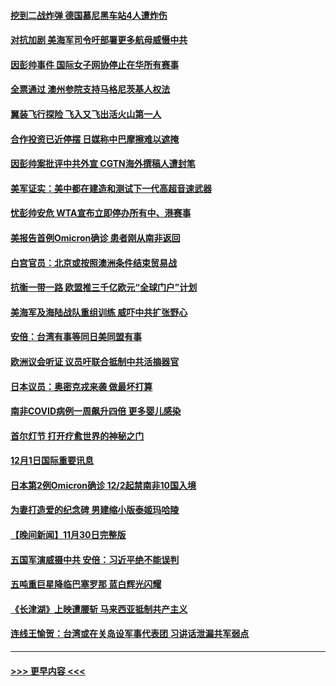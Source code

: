 #### [挖到二战炸弹 德国慕尼黑车站4人遭炸伤](../pages/prog202/a103282859.md?t=12021101) 
#### [对抗加剧 美海军司令吁部署更多航母威慑中共](../pages/prog202/a103282771.md?t=12021101) 
#### [因彭帅事件 国际女子网协停止在华所有赛事](../pages/prog202/a103282769.md?t=12021101) 
#### [全票通过 澳州参院支持马格尼茨基人权法](../pages/prog202/a103282730.md?t=12021101) 
#### [翼装飞行探险  飞入又飞出活火山第一人](../pages/prog202/a103282686.md?t=12021101) 
#### [合作投资已近停摆 日媒称中巴摩擦难以遮掩](../pages/prog202/a103282759.md?t=12021101) 
#### [因彭帅案批评中共外宣 CGTN海外撰稿人遭封笔](../pages/prog202/a103282698.md?t=12021101) 
#### [美军证实：美中都在建造和测试下一代高超音速武器](../pages/prog202/a103282638.md?t=12021101) 
#### [忧彭帅安危 WTA宣布立即停办所有中、港赛事](../pages/prog202/a103282652.md?t=12021101) 
#### [美报告首例Omicron确诊 患者刚从南非返回](../pages/prog202/a103282642.md?t=12021101) 
#### [白宫官员：北京或按照澳洲条件结束贸易战](../pages/prog202/a103282501.md?t=12021101) 
#### [抗衡一带一路 欧盟推三千亿欧元“全球门户”计划](../pages/prog202/a103282581.md?t=12021101) 
#### [美海军及海陆战队重组训练 威吓中共扩张野心](../pages/prog202/a103282410.md?t=12021101) 
#### [安倍：台湾有事等同日美同盟有事](../pages/prog202/a103282439.md?t=12021101) 
#### [欧洲议会听证 议员吁联合抵制中共活摘器官](../pages/prog202/a103282442.md?t=12021101) 
#### [日本议员：奥密克戎来袭 做最坏打算](../pages/prog202/a103282413.md?t=12021101) 
#### [南非COVID病例一周飙升四倍 更多婴儿感染](../pages/prog202/a103282330.md?t=12021101) 
#### [首尔灯节 打开疗愈世界的神秘之门](../pages/prog202/a103282261.md?t=12021101) 
#### [12月1日国际重要讯息](../pages/prog202/a103282252.md?t=12021101) 
#### [日本第2例Omicron确诊 12/2起禁南非10国入境](../pages/prog202/a103281990.md?t=12021101) 
#### [为妻打造爱的纪念碑 男建缩小版泰姬玛哈陵](../pages/prog202/a103282115.md?t=12021101) 
#### [【晚间新闻】11月30日完整版](../pages/prog202/a103281960.md?t=12021101) 
#### [五国军演威摄中共 安倍：习近平绝不能误判](../pages/prog202/a103282039.md?t=12021101) 
#### [五吨重巨星降临巴塞罗那 蓝白辉光闪耀](../pages/prog202/a103281710.md?t=12021101) 
#### [《长津湖》上映遭腰斩 马来西亚抵制共产主义](../pages/prog202/a103281848.md?t=12021101) 
#### [连线王愉贺：台湾或在关岛设军事代表团 习讲话泄漏共军弱点](../pages/prog202/a103281885.md?t=12021101) 

----
#### [ >>> 更早内容 <<< ](../indexes/prog202-earlier.md)
